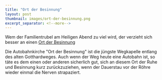 ```yaml
---
title: "Ort der Besinnung"
layout: post
thumbnail: images/ort-der-besinnung.png
excerpt_separator: <!--more-->
---
```


Wem der Familientrubel am Heiligen Abend zu viel wird, der verzieht sich besser an einen [Ort der Besinnung](https://s.geo.admin.ch/xb6796evcm1w)

Die Autobahnkirche "Ort der Besinnung" ist die jüngste Wegkapelle entlang des alten Gotthardweges. Auch wenn der Weg heute eine Autobahn ist, so täte es dem einen oder anderen sicherlich gut, sich an diesem Ort der Ruhe und Besinnung kurz zurückzuziehen, wenn der Dauerstau vor der Röhre wieder einmal die Nerven strapaziert.
<!--more -->

